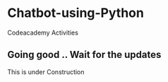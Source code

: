 # Chatbot-using-Python
Codeacademy Activities


## Going good .. Wait for the updates
This is under Construction
